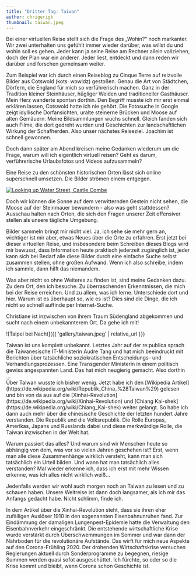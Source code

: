 ```yaml
---
title: "Dritter Tag: Taiwan"
author: chrigerigk
thumbnail: taiwan.jpeg
---
```


<div class="author christiane"></div>
Bei einer virtuellen Reise stellt sich die Frage des „Wohin?“ noch markanter. Wir zwei unterhalten uns gefühlt immer wieder darüber, was willst du und wohin soll es gehen. Jeder kann ja seine Reise am Rechner allein vollziehen, doch der Plan war ein anderer. Jeder liest, entdeckt und dann reden wir darüber und forschen gemeinsam weiter.

Zum Beispiel war ich durch einen Reiseblog zu Cinque Terre auf reizvolle Bilder aus Cotswold (kots·
wowldz) gestoßen. Genau die Art von Städtchen, Dörfern, die England für mich so verführerisch machen. Ganz in der Tradition kleiner Steinhäuser, hügliger Weiden und traditioneller Gasthäuser. Mein Herz wanderte spontan dorthin. Den Begriff musste ich mir erst einmal erklären lassen, Cotswold hatte ich nie gehört. Die Fotosuche in Google zeigt idyllische Dorfansichten, uralte steinerne Brücken und Moose auf alten Gemäuern. Meine Bildsammlungen wuchs schnell. Gleich fanden sich auch Filme, die dort gedreht wurden und Geschichten zur landschaftlichen Wirkung der Schafherden. Also unser nächstes Reiseziel. Joachim ist schnell gewonnen.

Doch dann später am Abend kreisen meine Gedanken wiederum um die Frage, warum will ich eigentlich virtuell reisen? Geht es darum, verführerische Urlaubsfotos und Videos aufzusammeln?

Eine Reise zu den schönsten historischen Orten lässt sich online superschnell umsetzen. Die Bilder strömen einem entgegen.

<a title="John Menard from Phoenix, USA / CC BY-SA (https://creativecommons.org/licenses/by-sa/2.0)" href="https://commons.wikimedia.org/wiki/File:Looking_up_Water_Street,_Castle_Combe.jpg"><img alt="Looking up Water Street, Castle Combe" src="https://upload.wikimedia.org/wikipedia/commons/thumb/a/ac/Looking_up_Water_Street%2C_Castle_Combe.jpg/512px-Looking_up_Water_Street%2C_Castle_Combe.jpg"></a>

Doch wir können die Sonne auf dem verwitternden Gestein nicht sehen, die Moose auf der Steinmauer bewundern - also was geht stattdessen? Ausschau halten nach Orten, die sich den Fragen unserer Zeit offensiver stellen als unsere tägliche Umgebung.

<div class="author joachim"></div>
Bilder sammeln bringt mir nicht viel. Ja, ich sehe sie mehr gern an, wichtiger ist mir aber, etwas Neues über die Orte zu erfahren. Erst jetzt bei dieser virtuellen Reise, und insbesondere beim Schreiben dieses Blogs wird mir bewusst, dass Information heute praktisch jederzeit zugänglich ist, jeder kann sich bei Bedarf alle diese Bilder durch eine einfache Suche selbst zusammen stellen, ohne großen Aufwand. Wenn ich also schreibe, indem ich sammle, dann hilft das niemandem.

Was aber nicht so ohne Weiteres zu finden ist, sind meine Gedanken dazu. Zu dem Ort, den ich besuche. Zu überraschenden Erkenntnissen, die mich bei der Reise erreichen. Und zu allem, was ich lerne. Unterschiede dort und hier. Warum ist es überhaupt so, wie es ist? Dies sind die Dinge, die ich nicht so schnell auffinde per Internet-Suche.

Christiane ist inzwischen von ihrem Traum Südengland abgekommen und sucht nach einem unbekannterem Ort. Da gehe ich mit!

![Taipei bei Nacht]({{ 'gallery/taiwan.jpeg' | relative_url }})

<div class="author christiane"></div>
Taiwan ist uns komplett unbekannt. Letztes Jahr auf der re:publica sprach die Taiwanesische IT-Ministerin Audre Tang und hat mich beeindruckt mit Berichten über tatsächliche soziokratischen Entscheidungs- und Verhandlungsprozessen. Eine Transgender Ministerin in einem politisch gewiss angespannten Land. Das hat mich neugierig gemacht. Also dorthin ...

<div class="author joachim"></div>
Über Taiwan wusste ich bisher wenig. Jetzt habe ich den [Wikipedia Artikel](https://de.wikipedia.org/wiki/Republik_China_%28Taiwan%29) gelesen und bin von da aus auf die [Xinhai-Revolution](https://de.wikipedia.org/wiki/Xinhai-Revolution) und [Chiang Kai-shek](https://de.wikipedia.org/wiki/Chiang_Kai-shek) weiter gelangt. So habe ich dann auch mehr über die chinesische Geschichte der letzten hundert Jahre verstanden. Die Republik und die Volksrepublik. Die Rolle Europas, Amerikas, Japans und Russlands dabei und diese merkwürdige Rolle, die Taiwan inzwischen in der Welt hat.

Warum passiert das alles? Und warum sind wir Menschen heute so abhängig von dem, was vor so vielen Jahren geschehen ist? Erst, wenn man alle diese Zusammenhänge wirklich versteht, kann man sich tatsächlich ein Urteil bilden. Und wann hat man tatsächlich alles verstanden? Mal wieder erkenne ich, dass ich erst mit mehr Wissen erkenne, was ich alles nicht wirklich weiß...

Jedenfalls werden wir wohl auch morgen noch an Taiwan zu lesen und zu schauen haben. Unsere Weltreise ist dann doch langsamer, als ich mir das Anfangs gedacht habe. Nicht schlimm, finde ich.

<div class="author christiane"></div>
In dem Artikel über die Xinhai-Revolution steht, dass sie ihren eher zufälligen Auslöser 1910 in den sogenannten Eisenbahnunruhen fand. Zur Eindämmung der damaligen Lungenpest-Epidemie hatte die Verwaltung den Eisenbahnverkehr eingeschränkt. Die entstehende wirtschaftliche Krise wurde verstärkt durch Überschwemmungen im Sommer und war dann der Nährboden für die revolutionäre Aufstände. Das wirft für mich neue Aspekte auf den Corona-Frühling 2020. Der drohenden Wirtschaftskrise versuchen Regierungen aktuell durch Sonderprogramme zu begegnen, riesige Summen werden quasi sofot ausgeschüttet. Ich fürchte, so oder so die Krise kommt und bleibt, wenn Corona schon Geschichte ist. 

